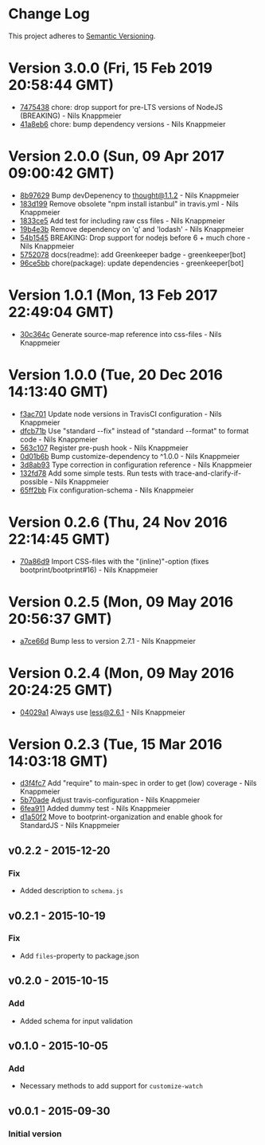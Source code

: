# Change Log

This project adheres to [Semantic Versioning](http://semver.org/).

<a name="current-release"></a>
# Version 3.0.0 (Fri, 15 Feb 2019 20:58:44 GMT)

* [7475438](https://github.com/bootprint/customize-engine-less/commit/7475438) chore: drop support for pre-LTS versions of NodeJS (BREAKING) - Nils Knappmeier
* [41a8eb6](https://github.com/bootprint/customize-engine-less/commit/41a8eb6) chore: bump dependency versions - Nils Knappmeier



# Version 2.0.0 (Sun, 09 Apr 2017 09:00:42 GMT)

* [8b97629](https://github.com/bootprint/customize-engine-less/commit/8b97629) Bump devDepenency to thought@1.1.2 - Nils Knappmeier
* [183d199](https://github.com/bootprint/customize-engine-less/commit/183d199) Remove obsolete "npm install istanbul" in travis.yml - Nils Knappmeier
* [1833ce5](https://github.com/bootprint/customize-engine-less/commit/1833ce5) Add test for including raw css files - Nils Knappmeier
* [19b4e3b](https://github.com/bootprint/customize-engine-less/commit/19b4e3b) Remove dependency on 'q' and 'lodash' - Nils Knappmeier
* [54b1545](https://github.com/bootprint/customize-engine-less/commit/54b1545) BREAKING: Drop support for nodejs before 6 + much chore - Nils Knappmeier
* [5752078](https://github.com/bootprint/customize-engine-less/commit/5752078) docs(readme): add Greenkeeper badge - greenkeeper[bot]
* [96ce5bb](https://github.com/bootprint/customize-engine-less/commit/96ce5bb) chore(package): update dependencies - greenkeeper[bot]


# Version 1.0.1 (Mon, 13 Feb 2017 22:49:04 GMT)

* [30c364c](https://github.com/bootprint/customize-engine-less/commit/30c364c) Generate source-map reference into css-files - Nils Knappmeier

# Version 1.0.0 (Tue, 20 Dec 2016 14:13:40 GMT)

* [f3ac701](https://github.com/bootprint/customize-engine-less/commit/f3ac701) Update node versions in TravisCI configuration - Nils Knappmeier
* [dfcb71b](https://github.com/bootprint/customize-engine-less/commit/dfcb71b) Use "standard --fix" instead of "standard --format" to format code - Nils Knappmeier
* [563c107](https://github.com/bootprint/customize-engine-less/commit/563c107) Register pre-push hook - Nils Knappmeier
* [0d01b6b](https://github.com/bootprint/customize-engine-less/commit/0d01b6b) Bump customize-dependency to ^1.0.0 - Nils Knappmeier
* [3d8ab93](https://github.com/bootprint/customize-engine-less/commit/3d8ab93) Type correction in configuration reference - Nils Knappmeier
* [132fd78](https://github.com/bootprint/customize-engine-less/commit/132fd78) Add some simple tests. Run tests with trace-and-clarify-if-possible - Nils Knappmeier
* [65ff2bb](https://github.com/bootprint/customize-engine-less/commit/65ff2bb) Fix configuration-schema - Nils Knappmeier

# Version 0.2.6 (Thu, 24 Nov 2016 22:14:45 GMT)

* [70a86d9](https://github.com/bootprint/customize-engine-less/commit/70a86d9) Import CSS-files with the "(inline)"-option (fixes bootprint/bootprint#16) - Nils Knappmeier

# Version 0.2.5 (Mon, 09 May 2016 20:56:37 GMT)

* [a7ce66d](https://github.com/bootprint/customize-engine-less/commit/a7ce66d) Bump less to version 2.7.1 - Nils Knappmeier



# Version 0.2.4 (Mon, 09 May 2016 20:24:25 GMT)

* [04029a1](https://github.com/bootprint/customize-engine-less/commit/04029a1) Always use less@2.6.1 - Nils Knappmeier

# Version 0.2.3 (Tue, 15 Mar 2016 14:03:18 GMT)

* [d3f4fc7](https://github.com/bootprint/customize-engine-less/commit/d3f4fc7) Add "require" to main-spec in order to get (low) coverage - Nils Knappmeier
* [5b70ade](https://github.com/bootprint/customize-engine-less/commit/5b70ade) Adjust travis-configuration - Nils Knappmeier
* [6fea911](https://github.com/bootprint/customize-engine-less/commit/6fea911) Added dummy test - Nils Knappmeier
* [d1a50f2](https://github.com/bootprint/customize-engine-less/commit/d1a50f2) Move to bootprint-organization and enable ghook for StandardJS - Nils Knappmeier

## v0.2.2 - 2015-12-20
### Fix

* Added description to `schema.js`

## v0.2.1 - 2015-10-19
### Fix

* Add `files`-property to package.json

## v0.2.0 - 2015-10-15
### Add

* Added schema for input validation

## v0.1.0 - 2015-10-05 
### Add

* Necessary methods to add support for `customize-watch`

## v0.0.1 - 2015-09-30
### Initial version
